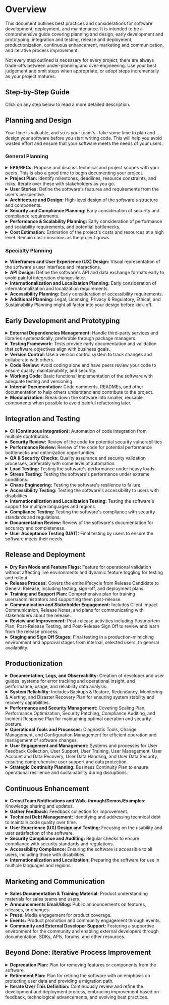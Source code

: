# Overview

This document outlines best practices and considerations for software development, deployment, and maintenance. It is intended to be a comprehensive guide covering planning and design, early development and prototyping, integration and testing, release and deployment, productionization, continuous enhancement, marketing and communication, and iterative process improvement. 

Not every step outlined is necessary for every project; there are always trade-offs between under-planning and over-engineering. Use your best judgement and omit steps when appropriate, or adopt steps incrementally as your project matures.

## Step-by-Step Guide

Click on any step below to read a more detailed description.

## Planning and Design

Your time is valuable, and so is your team's. Take some time to plan and design your software before you start writing code. This will help you avoid wasted effort and ensure that your software meets the needs of your users.

### General Planning

<details>
  <summary><strong>EPS/RFCs:</strong>
Propose and discuss technical and project scopes with your peers. This is also a good time to begin documenting your project.</summary>
    <div class="detailed">
  EPS (Enhancement Proposal System) and RFCs (Request for Comments) are structured methods for proposing, discussing, and reaching consensus on technical changes and project scopes. They ensure everyone's input is considered and provide a record of decision-making.
</div>
</details><details>
  <summary><strong>Project Plan:</strong>
Identify milestones, deadlines, resource constraints, and risks. Iterate over these with stakeholders as you go.</summary>
    <div class="detailed">
  A project plan outlines the key milestones, deadlines, resource constraints, and potential risks of your project. It serves as a roadmap, guiding your team's efforts and helping you track progress, but still allows you to remain agile. Regularly revisiting and updating your project plan with stakeholders ensures alignment and adaptability in the face of changes and challenges.
</div>
</details><details>
  <summary><strong>User Stories:</strong>
Define the software's features and requirements from the user's perspective.</summary>
    <div class="detailed">
  User stories are short, simple descriptions of a feature told from the perspective of the user. They help create a simplified description of a requirement, focusing on the value or goal the user seeks. You can follow this format: "As a [Role], I want [Feature] so that [Benefit]."
</div>
</details><details>
  <summary><strong>Architecture and Design:</strong>
High-level design of the software's structure and components.</summary>
    <div class="detailed">...</div>
</details><details>
  <summary><strong>Security and Compliance Planning:</strong>
Early consideration of security and compliance requirements.</summary>
    <div class="detailed">
  Security and Compliance Planning involves identifying potential security risks and ensuring your project adheres to relevant regulations. This includes data protection, secure coding practices, and regular security audits. Compliance refers to following laws and standards relevant to your project, which can vary based on your industry and the nature of your software.
</div>
</details><details>
  <summary><strong>Performance & Scalability Planning:</strong>
Early consideration of performance and  scalability requirements, and potential bottlenecks.</summary>
    <div class="detailed">
  Performance & Scalability Planning involves identifying potential performance bottlenecks and planning for future growth. This includes considering how your system will handle increased load, and making design choices that allow for easy scaling. Early consideration of these factors can prevent costly rework and downtime in the future
</div>
</details><details>
  <summary><strong>Cost Estimation:</strong>
Estimation of the project's costs and resources at a high level. Remain cost conscious as the project grows.</summary>
    <div class="detailed">
  Cost Estimation involves predicting the resources and time required to complete your project. This includes considering the cost of development time, hardware, software, and any third-party services you might use. It's important to revisit and update your cost estimates regularly as your project progresses and you gain a better understanding of the work involved.
</div>
</details>

### Specialty Planning

<details>
  <summary><strong>Wireframes and User Experience (UX) Design:</strong>
Visual representation of the software's user interface and interactions.</summary>
    <div class="detailed">...</div>
</details><details>
  <summary><strong>API Design:</strong>
Define the software's API and data exchange formats early to avoid painful integration changes later.</summary>
    <div class="detailed">...</div>
</details><details>
  <summary><strong>Internationalization and Localization Planning:</strong>
Early consideration of internationalization and localization requirements.</summary>
    <div class="detailed">...</div>
</details><details>
  <summary><strong>Accessibility Planning:</strong>
Early consideration of accessibility requirements.</summary>
    <div class="detailed">...</div>
</details><details>
  <summary><strong>Additional Planning:</strong>
Legal, Licensing, Privacy & Regulatory, Ethical, and Sustainability Planning might all factor into your design before kick-off.</summary>
    <div class="detailed">...</div>
</details>

## Early Development and Prototyping

<details>
  <summary><strong>External Dependencies Management:</strong>
Handle third-party services and libraries systematically, preferable through package managers.</summary>
    <div class="detailed">...</div>
</details><details>
  <summary><strong>Testing Framework:</strong>
Tests provide early documentation and validation that software objectives align with business goals.</summary>
  <div class="detailed">Testing is a lengthy topic but even in the earlier stages, it's important to have a process in place. Test Driven Development should leverage automated unit and integration tests, as well as linting.</div>
</details><details>
  <summary><strong>Version Control:</strong>
Use a version control system to track changes and collaborate with others.</summary>
    <div class="detailed">...</div>
</details><details>
  <summary><strong>Code Review:</strong>
Avoid coding alone and have peers review your code to ensure quality, maintainability, and security.</summary>
    <div class="detailed">...</div>
</details><details>
  <summary><strong>Working Code:</strong>
Basic functional implementation of the software with adequate testing and versioning.</summary>
    <div class="detailed">...</div>
</details><details>
  <summary><strong>Internal Documentation:</strong>
Code comments, READMEs, and other documentation to help others understand and contribute to the project.</summary>
    <div class="detailed">...</div>
</details><details>
  <summary><strong>Modularization:</strong>
Break down the software into smaller, reusable components when possible to avoid painful refactoring later.</summary>
    <div class="detailed">...</div>
</details>

## Integration and Testing

<details>
  <summary><strong>CI (Continuous Integration):</strong>
Automation of code integration from multiple contributors.</summary>
    <div class="detailed">...</div>
</details><details>
  <summary><strong>Security Review:</strong>
Review of the code for potential security vulnerabilities</summary>
    <div class="detailed">...</div>
</details><details>
  <summary><strong>Performance Review:</strong>
Review of the code for potential performance bottlenecks and optimization opportunities.</summary>
    <div class="detailed">...</div>
</details><details>
  <summary><strong>QA & Security Checks:</strong>
Quality assurance and security validation processes, preferably with some level of automation.</summary>
    <div class="detailed">...</div>
</details><details>
  <summary><strong>Load Testing:</strong>
Testing the software's performance under heavy loads.</summary>
    <div class="detailed">...</div>
</details><details>
  <summary><strong>Stress Testing:</strong>
Testing the software's performance under extreme conditions.</summary>
    <div class="detailed">...</div>
</details><details>
  <summary><strong>Chaos Engineering:</strong>
Testing the software's resilience to failure.</summary>
    <div class="detailed">...</div>
</details><details>
  <summary><strong>Accessibility Testing:</strong>
Testing the software's accessibility to users with disabilities.</summary>
    <div class="detailed">...</div>
</details><details>
  <summary><strong>Internationalization and Localization Testing:</strong>
Testing the software's support for multiple languages and regions.</summary>
    <div class="detailed">...</div>
</details><details>
  <summary><strong>Compliance Testing:</strong>
Testing the software's compliance with security standards and regulations.</summary>
    <div class="detailed">...</div>
</details><details>
  <summary><strong>Documentation Review:</strong>
Review of the software's documentation for accuracy and completeness.</summary>
    <div class="detailed">...</div>
</details><details>
  <summary><strong>User Acceptance Testing (UAT):</strong>
Final testing by users to ensure the software meets their needs.</summary>
    <div class="detailed">...</div>
</details>

## Release and Deployment

<details>
  <summary><strong>Dry Run Mode and Feature Flags:</strong>
Feature for operational validation without affecting live environments and dynamic feature toggling for testing and rollout.</summary>
    <div class="detailed">...</div>
</details>
<details>
  <summary><strong>Release Process:</strong>
Covers the entire lifecycle from Release Candidate to General Release, including testing, sign-off, and deployment plans.</summary>
    <div class="detailed">
      - Release Candidate: A version of the software that is ready for release.<br>
      - Release Candidate Testing: Final testing of the release candidate.<br>
      - Release Candidate Sign Off: Approval of the release candidate for release.<br>
      - Release Plan and Deployment Plan: Plans for deploying the software to production.<br>
      - Rollback Plan: Plan for reverting to a previous version in case of issues.<br>
      - Release: Deployment of the software to production.<br>
      - CD & Rollback (Continuous Deployment): Automated deployment with rollback capabilities.<br>
    </div>
</details>
<details>
  <summary><strong>Training and Support Plan:</strong>
Comprehensive plan for training users/administrators and supporting them post-release.</summary>
    <div class="detailed">...</div>
</details>
<details>
  <summary><strong>Communication and Stakeholder Engagement:</strong>
Includes Client Impact Communication, Release Notes, and plans for communicating with stakeholders about the release.</summary>
    <div class="detailed">...</div>
</details>
<details>
  <summary><strong>Review and Improvement:</strong>
Post-release activities including Postmortem Plan, Post-Release Testing, and Post-Release Sign Off to review and learn from the release process.</summary>
    <div class="detailed">...</div>
</details>
<details>
  <summary><strong>Staging and Sign Off Stages:</strong>
Final testing in a production-mimicking environment and approval stages from internal, selected users, to general availability.</summary>
    <div class="detailed">...</div>
</details>

## Productionization

<details>
  <summary><strong>Documentation, Logs, and Observability:</strong>
Creation of developer and user guides, systems for error tracking and operational insight, and performance, usage, and reliability data analysis.</summary>
    <div class="detailed">...</div>
</details>
<details>
  <summary><strong>System Reliability:</strong>
Includes Backups & Restore, Redundancy, Monitoring & Alerting, and Disaster Recovery Plan for ensuring system stability and recovery capabilities.</summary>
    <div class="detailed">...</div>
</details>
<details>
  <summary><strong>Performance and Security Management:</strong>
Covering Scaling Plan, Performance Optimization, Security Patching, Compliance Auditing, and Incident Response Plan for maintaining optimal operation and security posture.</summary>
    <div class="detailed">...</div>
</details>
<details>
  <summary><strong>Operational Tools and Processes:</strong>
Diagnostic Tools, Change Management, and Configuration Management for efficient operation and management of software changes.</summary>
    <div class="detailed">...</div>
</details>
<details>
  <summary><strong>User Engagement and Management:</strong>
Systems and processes for User Feedback Collection, User Support, User Training, User Management, User Account and Data Recovery, User Data Handling, and User Data Security, ensuring comprehensive user support and data protection.</summary>
    <div class="detailed">...</div>
</details>
<details>
  <summary><strong>Strategic Continuity Planning:</strong>
Business Continuity Plan to ensure operational resilience and sustainability during disruptions.</summary>
    <div class="detailed">...</div>
</details>


## Continuous Enhancement

<details>
  <summary><strong>Cross/Team Notifications and Walk-through/Demos/Examples:</strong>
Knowledge sharing and updates.</summary>
    <div class="detailed">...</div>
</details><details>
  <summary><strong>Gather Feedback:</strong>
Feedback collection for improvement.</summary>
    <div class="detailed">...</div>
</details><details>
  <summary><strong>Technical Debt Management:</strong>
Identifying and addressing technical debt to maintain code quality over time.</summary>
    <div class="detailed">...</div>
</details><details>
  <summary><strong>User Experience (UX) Design and Testing:</strong>
Focusing on the usability and user satisfaction of the software.</summary>
    <div class="detailed">...</div>
</details><details>
  <summary><strong>Security Compliance and Auditing:</strong>
Regular checks to ensure compliance with security standards and regulations.</summary>
    <div class="detailed">...</div>
</details><details>
  <summary><strong>Accessibility Compliance:</strong>
Ensuring the software is accessible to all users, including those with disabilities.</summary>
    <div class="detailed">...</div>
</details><details>
  <summary><strong>Internationalization and Localization:</strong>
Preparing the software for use in multiple languages and regions.</summary>
    <div class="detailed">...</div>
</details>

## Marketing and Communication

<details>
  <summary><strong>Sales Documentation & Training Material:</strong>
Product understanding materials for sales teams and users.</summary>
    <div class="detailed">...</div>
</details><details>
  <summary><strong>Announcements Email/Blog:</strong>
Public announcements on features, releases, or changes.</summary>
    <div class="detailed">...</div>
</details><details>
  <summary><strong>Press:</strong>
Media engagement for product coverage.</summary>
    <div class="detailed">...</div>
</details><details>
  <summary><strong>Events:</strong>
Product promotion and community engagement through events.</summary>
    <div class="detailed">...</div>
</details><details>
  <summary><strong>Community and External Developer Support:</strong>
Fostering a supportive environment for the community and enabling external developers through documentation, SDKs, APIs, forums, and other resources.</summary>
    <div class="detailed">...</div>
</details>

## Beyond Done: Iterative Process Improvement

<details>
  <summary><strong>Deprecation Plan:</strong>
Plan for removing features or components from the software.</summary>
    <div class="detailed">...</div>
</details><details>
  <summary><strong>Retirement Plan:</strong>
Plan for retiring the software with an emphasis on protecting user data and providing a migration path.</summary>
    <div class="detailed">...</div>
</details><details>
  <summary><strong>Iterate Over This Definition:</strong>
Continuously review and refine the development and deployment process, embracing improvement based on feedback, technological advancements, and evolving best practices.</summary>
    <div class="detailed">...</div>
</details>
